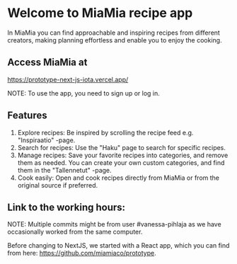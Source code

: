 # Welcome to MiaMia recipe app 

In MiaMia you can find approachable and inspiring 
recipes from different creators, making planning effortless and enable you to enjoy the cooking.

## Access MiaMia at
https://prototype-next-js-iota.vercel.app/

NOTE: To use the app, you need to sign up or log in.

## Features

   1. Explore recipes: Be inspired by scrolling the recipe feed e.g. "Inspiraatio" -page.
   2. Search for recipes: Use the "Haku" page to search for specific recipes.
   3. Manage recipes: Save your favorite recipes into categories, and remove them as needed. You can create your own custom categories, and find them in the "Tallennetut" -page.
   4. Cook easily: Open and cook recipes directly from MiaMia or from the original source if preferred.


## Link to the working hours:

 
 NOTE: Multiple commits might be from user #vanessa-pihlaja as we have occasionally worked from the same computer.

 Before changing to NextJS, we started with a React app, which you can find from here: 
 https://github.com/miamiaco/prototype.